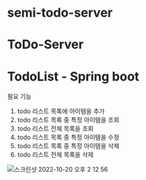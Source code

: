 # semi-todo-server
# ToDo-Server
# TodoList - Spring boot


필요 기능	
1.	todo 리스트 목록에 아이템을 추가
2.	todo  리스트 목록 중 특정 아이템을 조회
3.	todo 리스트 전체 목록을 조회
4.	todo 리스트 목록 중 특정 아이템을 수정
5.	todo 리스트 목록 중 특정 아이템을 삭제
6.	todo 리스트 전체 목록을 삭제

![스크린샷 2022-10-20 오후 2 12 56](https://user-images.githubusercontent.com/103974953/196862926-875a7294-8ae2-444b-aaf5-7ac2d51504c7.png)
